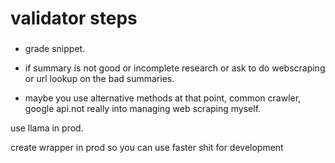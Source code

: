 # validator steps


### 
* grade snippet.
* if summary is not good or incomplete research or ask to do webscraping or url lookup on the bad summaries.

* maybe you use alternative methods at that point, common crawler, google api.not really into managing web scraping myself.


use llama in prod.

create wrapper in prod so you can use faster shit for development